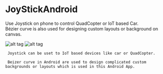 # JoyStickAndroid
Use Joystick on phone to control QuadCopter or IoT based Car. <br/> Bézier curve is also used for designing custom layouts or background on canvas.

![alt tag](https://github.com/mayankagg9722/JoyStickAndroid/blob/master/joystick.png)
![alt tag](https://github.com/mayankagg9722/JoyStickAndroid/blob/master/joystickone.png)

    
     Joystick can be uset to IoT based devices like car or QuadCopter.
     
     Beizer curve in Android are used to design complicated custom backgrounds or layouts which is used in this Android App.


